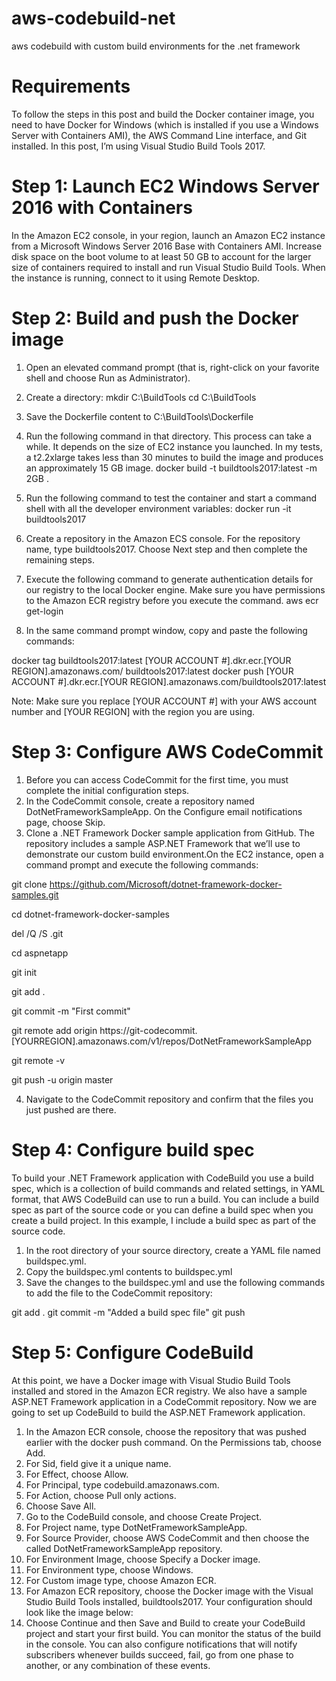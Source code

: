 # aws-codebuild-net
aws codebuild with custom build environments for the .net framework

# Requirements

To follow the steps in this post and build the Docker container image, you need to have Docker for Windows (which is installed if you use a Windows Server with Containers AMI), the AWS Command Line interface, and Git installed. In this post, I’m using Visual Studio Build Tools 2017.

# Step 1: Launch EC2 Windows Server 2016 with Containers

In the Amazon EC2 console, in your region, launch an Amazon EC2 instance from a Microsoft Windows Server 2016 Base with Containers AMI.
Increase disk space on the boot volume to at least 50 GB to account for the larger size of containers required to install and run Visual Studio Build Tools.
When the instance is running, connect to it using Remote Desktop.
# Step 2: Build and push the Docker image

1. Open an elevated command prompt (that is, right-click on your favorite shell and choose Run as Administrator).
2. Create a directory:
mkdir C:\BuildTools
cd C:\BuildTools
3. Save the Dockerfile content to C:\BuildTools\Dockerfile

4. Run the following command in that directory. This process can take a while. It depends on the size of EC2 instance you launched. In my tests, a t2.2xlarge takes less than 30 minutes to build the image and produces an approximately 15 GB image.
docker build -t buildtools2017:latest -m 2GB .
5. Run the following command to test the container and start a command shell with all the developer environment variables:
docker run -it buildtools2017
6. Create a repository in the Amazon ECS console. For the repository name, type buildtools2017. Choose Next step and then complete the remaining steps.
7. Execute the following command to generate authentication details for our registry to the local Docker engine. Make sure you have permissions to the Amazon ECR registry before you execute the command.
aws ecr get-login
8. In the same command prompt window, copy and paste the following commands:

  docker tag buildtools2017:latest [YOUR ACCOUNT #].dkr.ecr.[YOUR REGION].amazonaws.com/ buildtools2017:latest
  docker push [YOUR ACCOUNT #].dkr.ecr.[YOUR REGION].amazonaws.com/buildtools2017:latest

Note: Make sure you replace [YOUR ACCOUNT #] with your AWS account number and [YOUR REGION] with the region you are using.

# Step 3: Configure AWS CodeCommit

1. Before you can access CodeCommit for the first time, you must complete the initial configuration steps.
2. In the CodeCommit console, create a repository named DotNetFrameworkSampleApp. On the Configure email notifications page, choose Skip.
3. Clone a .NET Framework Docker sample application from GitHub. The repository includes a sample ASP.NET Framework that we’ll use to demonstrate our custom build environment.On the EC2 instance, open a command prompt and execute the following commands:

  git clone https://github.com/Microsoft/dotnet-framework-docker-samples.git
  
  cd dotnet-framework-docker-samples
  
  del /Q /S .git
  
  cd aspnetapp
  
  git init
  
  git add .
  
  git commit -m "First commit"
  
  git remote add origin https://git-codecommit.[YOURREGION].amazonaws.com/v1/repos/DotNetFrameworkSampleApp
  
  git remote -v
  
  git push -u origin master
  

4. Navigate to the CodeCommit repository and confirm that the files you just pushed are there.
# Step 4: Configure build spec

To build your .NET Framework application with CodeBuild you use a build spec, which is a collection of build commands and related settings, in YAML format, that AWS CodeBuild can use to run a build. You can include a build spec as part of the source code or you can define a build spec when you create a build project. In this example, I include a build spec as part of the source code.

1. In the root directory of your source directory, create a YAML file named buildspec.yml.
2. Copy the buildspec.yml contents to buildspec.yml
3. Save the changes to the buildspec.yml and use the following commands to add the file to the CodeCommit repository:

git add . 
git commit -m "Added a build spec file"
git push

# Step 5: Configure CodeBuild

At this point, we have a Docker image with Visual Studio Build Tools installed and stored in the Amazon ECR registry. We also have a sample ASP.NET Framework application in a CodeCommit repository. Now we are going to set up CodeBuild to build the ASP.NET Framework application.

1. In the Amazon ECR console, choose the repository that was pushed earlier with the docker push command. On the Permissions tab, choose Add.
  1. For Sid, field give it a unique name.
  2. For Effect, choose Allow.
  3. For Principal, type codebuild.amazonaws.com.
  4. For Action, choose Pull only actions.
  5. Choose Save All.
2. Go to the CodeBuild console, and choose Create Project.
3. For Project name, type DotNetFrameworkSampleApp.
4. For Source Provider, choose AWS CodeCommit and then choose the called DotNetFrameworkSampleApp repository.
5. For Environment Image, choose Specify a Docker image.
6. For Environment type, choose Windows.
7. For Custom image type, choose Amazon ECR.
8. For Amazon ECR repository, choose the Docker image with the Visual Studio Build Tools installed, buildtools2017. Your configuration should look like the image below:
9. Choose Continue and then Save and Build to create your CodeBuild project and start your first build. You can monitor the status of the build in the console. You can also configure notifications that will notify subscribers whenever builds succeed, fail, go from one phase to another, or any combination of these events.

